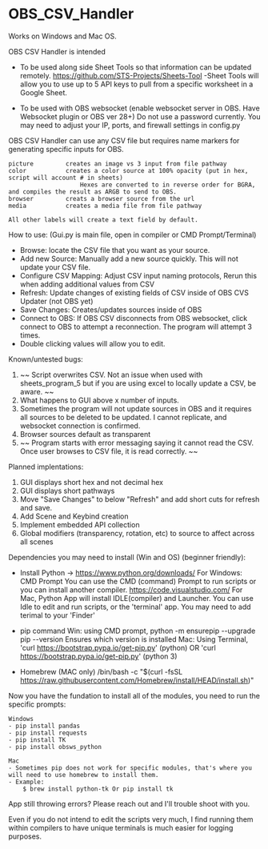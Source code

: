 # OBS_CSV_Handler

Works on Windows and Mac OS. 

OBS CSV Handler is intended 

- To be used along side Sheet Tools so that information can be updated remotely.
        https://github.com/STS-Projects/Sheets-Tool
        -Sheet Tools will allow you to use up to 5 API keys to pull from a specific worksheet in a Google Sheet. 

- To be used with OBS websocket (enable websocket server in OBS. Have Websocket plugin or OBS ver 28+)
        Do not use a password currently. You may need to adjust your IP, ports, and firewall settings in config.py 

OBS CSV Handler can use any CSV file but requires name markers for generating specific inputs for OBS. 

    picture         creates an image vs 3 input from file pathway
    color           creates a color source at 100% opacity (put in hex, script will account # in sheets) 
                        Hexes are converted to in reverse order for BGRA, and compiles the result as ARGB to send to OBS. 
    browser         creats a browser source from the url
    media           creates a media file from file pathway

    All other labels will create a text field by default. 

How to use: (Gui.py is main file, open in compiler or CMD Prompt/Terminal)
- Browse: locate the CSV file that you want as your source.
- Add new Source: Manually add a new source quickly. This will not update your CSV file. 
- Configure CSV Mapping: Adjust CSV input naming protocols, Rerun this when adding additional values from CSV
- Refresh: Update changes of existing fields of CSV inside of OBS CVS Updater (not OBS yet)
- Save Changes: Creates/updates sources inside of OBS
- Connect to OBS: If OBS CSV disconnects from OBS websocket, click connect to OBS to attempt a reconnection. The program will attempt 3 times.
- Double clicking values will allow you to edit. 

Known/untested bugs:
1) ~~ Script overwrites CSV. Not an issue when used with sheets_program_5 but if you are using excel to locally update a CSV, be aware. ~~
2) What happens to GUI above x number of inputs. 
3) Sometimes the program will not update sources in OBS and it requires all sources to be deleted to be updated. I cannot replicate, and websocket connection is confirmed. 
4) Browser sources default as transparent
5) ~~ Program starts with error messaging saying it cannot read the CSV. Once user browses to CSV file, it is read correctly. ~~
    
Planned implentations:
1) GUI displays short hex and not decimal hex
2) GUI displays short pathways
3) Move "Save Changes" to below "Refresh" and add short cuts for refresh and save. 
4) Add Scene and Keybind creation
5) Implement embedded API collection
6) Global modifiers (transparency, rotation, etc) to source to affect across all scenes
    
Dependencies you may need to install (Win and OS) (beginner friendly):

- Install Python -> https://www.python.org/downloads/ 
    For Windows: CMD Prompt
        You can use the CMD (command) Prompt to run scripts or you can install another compiler. 
        https://code.visualstudio.com/
    For Mac, Python App will install IDLE(compiler) and Launcher. You can use Idle to edit and run scripts,  or the 'terminal' app. You may need to add terimal to your 'Finder'

- pip command 
    Win: using CMD prompt, 
        python -m ensurepip --upgrade
        pip --version
            Ensures which version is installed
    Mac: Using Terminal,
    'curl https://bootstrap.pypa.io/get-pip.py'  (python) OR 'curl https://bootstrap.pypa.io/get-pip.py' (python 3) 

- Homebrew (MAC only)
    /bin/bash -c "$(curl -fsSL https://raw.githubusercontent.com/Homebrew/install/HEAD/install.sh)"

Now you have the fundation to install all of the modules, you need to run the specific prompts:

    Windows
    - pip install pandas
    - pip install requests
    - pip install TK
    - pip install obsws_python

    Mac
    - Sometimes pip does not work for specific modules, that's where you will need to use homebrew to install them.
    - Example: 
        $ brew install python-tk Or pip install tk

App still throwing errors? Please reach out and I'll trouble shoot with you. 

Even if you do not intend to edit the scripts very much, I find running them within compilers to have unique terminals is much easier for logging purposes. 